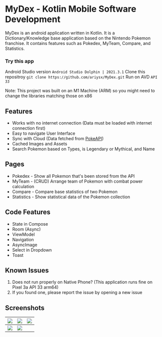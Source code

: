 # MyDex - Kotlin Mobile Software Development

MyDex is an android application written in Kotlin. It is a Dictionary/Knowledge base application based on the Nintendo Pokemon franchise. It contains features such as Pokedex, MyTeam, Compare, and Statistics.

### Try this app
Android Studio version `Android Studio Dolphin | 2021.3.1`
Clone this repositroy `git clone https://github.com/ariysx/MyDex.git`
Run on AVD `API 33`

Note: This project was built on an M1 Machine (ARM) so you might need to change the libraries matching those on x86

## Features
- Works with no internet connection (Data must be loaded with internet connection first)
- Easy to navigate User Interface
- Sync with Cloud (Data fetched from [PokeAPI](https://pokeapi.co "PokeAPI"))
- Cached Images and Assets
- Search Pokemon based on Types, is Legendary or Mythical, and Name

## Pages
- Pokedex - Show all Pokemon that's been stored from the API
- MyTeam - (CRUD) Arrange team of Pokemon with combat power calculation
- Compare - Compare base statistics of two Pokemon
- Statistics - Show statistical data of the Pokemon collection


## Code Features
- State in Compose
- Room (Async)
- ViewModel
- Navigation
- AsyncImage
- Select in Dropdown
- Toast

## Known Issues
1. Does not run properly on Native Phone? (This application runs fine on Pixel 3a API 33 arm64)
2. If you found one, please report the issue by opening a new issue

## Screenshots
| [![](https://i.imgur.com/7zsn8kq.png)](https://i.imgur.com/7zsn8kq.png)  |  [![](https://i.imgur.com/JyPcjyc.png)](https://i.imgur.com/JyPcjyc.png) |  [![](https://i.imgur.com/4aRpehx.png)](https://i.imgur.com/4aRpehx.png) |
| ------------ | ------------ | ------------ |
| [![](https://i.imgur.com/mBTGxfv.png)](https://i.imgur.com/mBTGxfv.png)  | [![](https://i.imgur.com/Lu2CNR1.png)](https://i.imgur.com/Lu2CNR1.png)  |   |

